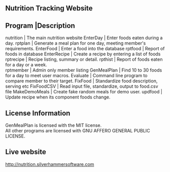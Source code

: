 
## Nutrition Tracking Website

Program   |Description
--------------------------------------------------------------------------
nutrition | The main nutrition website
EnterDay | Enter foods eaten during a day.
rptplan | Generate a meal plan for one day, meeting member's requirements.
EnterFood | Enter a food into the database
rptfood | Report of foods in database
EnterRecipe | Create a recipe by entering a list of foods
rptrecipe | Recipe listing, summary or detail.
rpthist | Report of foods eaten for a day or a week.  
rptmember | Admin only member listing
GenMealPlan | Find 10 to 30 foods for a day to meet user macros.
Evaluate | Command line program to compare member to their target.
FixFood | Standardize food description, serving etc
FixFoodCSV | Read input file, standardize, output to food.csv file
MakeDemoMeals | Create fake random meals for demo user.
updfood | Update recipe when its component foods change.

## License Information

GenMealPlan is licensed with the MIT license.  
All other programs are licensed with GNU AFFERO GENERAL PUBLIC LICENSE.

## Live website

<http://nutrition.silverhammersoftware.com>

